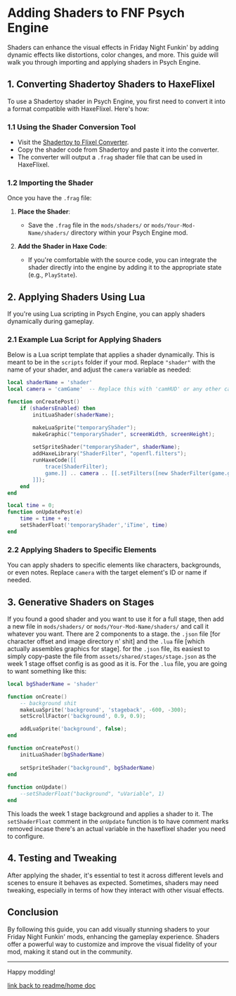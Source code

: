# Adding Shaders to FNF Psych Engine

Shaders can enhance the visual effects in Friday Night Funkin' by adding dynamic effects like distortions, color changes, and more. This guide will walk you through importing and applying shaders in Psych Engine.

## 1. Converting Shadertoy Shaders to HaxeFlixel

To use a Shadertoy shader in Psych Engine, you first need to convert it into a format compatible with HaxeFlixel. Here's how:

### 1.1 Using the Shader Conversion Tool

- Visit the [Shadertoy to Flixel Converter](https://theleername.github.io/ShadertoyToFlixel).
- Copy the shader code from Shadertoy and paste it into the converter.
- The converter will output a `.frag` shader file that can be used in HaxeFlixel.

### 1.2 Importing the Shader

Once you have the `.frag` file:

1. **Place the Shader**: 
   - Save the `.frag` file in the `mods/shaders/` or `mods/Your-Mod-Name/shaders/` directory within your Psych Engine mod.

2. **Add the Shader in Haxe Code**:
   - If you're comfortable with the source code, you can integrate the shader directly into the engine by adding it to the appropriate state (e.g., `PlayState`).

## 2. Applying Shaders Using Lua

If you're using Lua scripting in Psych Engine, you can apply shaders dynamically during gameplay.

### 2.1 Example Lua Script for Applying Shaders

Below is a Lua script template that applies a shader dynamically. This is meant to be in the `scripts` folder if your mod. Replace `"shader"` with the name of your shader, and adjust the `camera` variable as needed:

```lua
local shaderName = 'shader'
local camera = 'camGame'  -- Replace this with 'camHUD' or any other camera if needed

function onCreatePost()
    if (shadersEnabled) then
        initLuaShader(shaderName);

        makeLuaSprite("temporaryShader");
        makeGraphic("temporaryShader", screenWidth, screenHeight);
        
        setSpriteShader("temporaryShader", shaderName);
        addHaxeLibrary("ShaderFilter", "openfl.filters");
        runHaxeCode([[
            trace(ShaderFilter);
            game.]] .. camera .. [[.setFilters([new ShaderFilter(game.getLuaObject("temporaryShader").shader)]);
        ]]);
    end
end

local time = 0;
function onUpdatePost(e)
    time = time + e;
    setShaderFloat('temporaryShader','iTime', time)
end
```

### 2.2 Applying Shaders to Specific Elements

You can apply shaders to specific elements like characters, backgrounds, or even notes. Replace `camera` with the target element's ID or name if needed.

## 3. Generative Shaders on Stages

If you found a good shader and you want to use it for a full stage, then add a new file in `mods/shaders/` or `mods/Your-Mod-Name/shaders/` and call it whatever you want. There are 2 components to a stage. the `.json` file [for character offset and image directory n' shit] and the `.lua` file [which actually assembles graphics for stage]. for the `.json` file, its easiest to simply copy-paste the file from `assets/shared/stages/stage.json` as the week 1 stage offset config is as good as it is. For the `.lua` file, you are going to want something like this:

```lua
local bgShaderName = 'shader'

function onCreate()
	-- background shit
	makeLuaSprite('background', 'stageback', -600, -300);
	setScrollFactor('background', 0.9, 0.9);

	addLuaSprite('background', false);
end

function onCreatePost()
    initLuaShader(bgShaderName)
 
    setSpriteShader("background", bgShaderName)
end
 
function onUpdate()
    --setShaderFloat("background", "uVariable", 1)
end
```

This loads the week 1 stage background and applies a shader to it. The `setShaderFloat` comment in the `onUpdate` function is to have comment marks removed incase there's an actual variable in the haxeflixel shader you need to configure.

## 4. Testing and Tweaking

After applying the shader, it's essential to test it across different levels and scenes to ensure it behaves as expected. Sometimes, shaders may need tweaking, especially in terms of how they interact with other visual effects.

## Conclusion

By following this guide, you can add visually stunning shaders to your Friday Night Funkin' mods, enhancing the gameplay experience. Shaders offer a powerful way to customize and improve the visual fidelity of your mod, making it stand out in the community.

---

Happy modding!

[link back to readme/home doc](https://github.com/BobbyDrawz/psych-engine-modding-docs-unofficial/blob/main/README.md)
